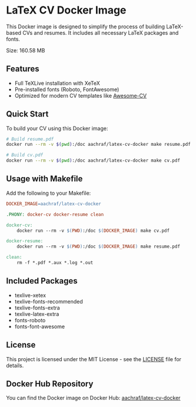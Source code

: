 # LaTeX CV Docker Image

This Docker image is designed to simplify the process of building LaTeX-based CVs and resumes. It includes all necessary LaTeX packages and fonts.

Size: 160.58 MB


## Features
- Full TeXLive installation with XeTeX
- Pre-installed fonts (Roboto, FontAwesome)
- Optimized for modern CV templates like [Awesome-CV](https://github.com/posquit0/Awesome-CV)

## Quick Start

To build your CV using this Docker image:

```bash
# Build resume.pdf
docker run --rm -v $(pwd):/doc aachraf/latex-cv-docker make resume.pdf

# Build cv.pdf
docker run --rm -v $(pwd):/doc aachraf/latex-cv-docker make cv.pdf
```

## Usage with Makefile

Add the following to your Makefile:

```makefile
DOCKER_IMAGE=aachraf/latex-cv-docker

.PHONY: docker-cv docker-resume clean

docker-cv:
	docker run --rm -v $(PWD):/doc $(DOCKER_IMAGE) make cv.pdf

docker-resume:
	docker run --rm -v $(PWD):/doc $(DOCKER_IMAGE) make resume.pdf

clean:
	rm -f *.pdf *.aux *.log *.out
```

## Included Packages
- texlive-xetex
- texlive-fonts-recommended
- texlive-fonts-extra
- texlive-latex-extra
- fonts-roboto
- fonts-font-awesome

## License
This project is licensed under the MIT License - see the [LICENSE](LICENSE) file for details.

## Docker Hub Repository
You can find the Docker image on Docker Hub: [aachraf/latex-cv-docker](https://hub.docker.com/r/aachraf/latex-cv-docker)

